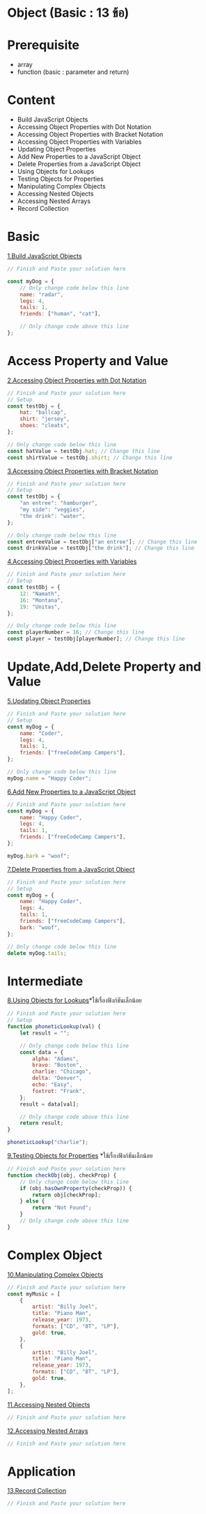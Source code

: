 # Object (Basic : 13 ข้อ)

# Prerequisite

-   array
-   function (basic : parameter and return)

# Content

-   Build JavaScript Objects
-   Accessing Object Properties with Dot Notation
-   Accessing Object Properties with Bracket Notation
-   Accessing Object Properties with Variables
-   Updating Object Properties
-   Add New Properties to a JavaScript Object
-   Delete Properties from a JavaScript Object
-   Using Objects for Lookups
-   Testing Objects for Properties
-   Manipulating Complex Objects
-   Accessing Nested Objects
-   Accessing Nested Arrays
-   Record Collection

# Basic

[1.Build JavaScript Objects](https://www.freecodecamp.org/learn/javascript-algorithms-and-data-structures/basic-javascript/build-javascript-objects)

```js
// Finish and Paste your solution here

const myDog = {
    // Only change code below this line
    name: "radar",
    legs: 4,
    tails: 1,
    friends: ["human", "cat"],

    // Only change code above this line
};
```

# Access Property and Value

[2.Accessing Object Properties with Dot Notation](https://www.freecodecamp.org/learn/javascript-algorithms-and-data-structures/basic-javascript/accessing-object-properties-with-dot-notation)

```js
// Finish and Paste your solution here
// Setup
const testObj = {
    hat: "ballcap",
    shirt: "jersey",
    shoes: "cleats",
};

// Only change code below this line
const hatValue = testObj.hat; // Change this line
const shirtValue = testObj.shirt; // Change this line
```

[3.Accessing Object Properties with Bracket Notation](https://www.freecodecamp.org/learn/javascript-algorithms-and-data-structures/basic-javascript/accessing-object-properties-with-bracket-notation)

```js
// Finish and Paste your solution here
// Setup
const testObj = {
    "an entree": "hamburger",
    "my side": "veggies",
    "the drink": "water",
};

// Only change code below this line
const entreeValue = testObj["an entree"]; // Change this line
const drinkValue = testObj["the drink"]; // Change this line
```

[4.Accessing Object Properties with Variables](https://www.freecodecamp.org/learn/javascript-algorithms-and-data-structures/basic-javascript/accessing-object-properties-with-variables)

```js
// Finish and Paste your solution here
// Setup
const testObj = {
    12: "Namath",
    16: "Montana",
    19: "Unitas",
};

// Only change code below this line
const playerNumber = 16; // Change this line
const player = testObj[playerNumber]; // Change this line
```

# Update,Add,Delete Property and Value

[5.Updating Object Properties](https://www.freecodecamp.org/learn/javascript-algorithms-and-data-structures/basic-javascript/updating-object-properties)

```js
// Finish and Paste your solution here
// Setup
const myDog = {
    name: "Coder",
    legs: 4,
    tails: 1,
    friends: ["freeCodeCamp Campers"],
};

// Only change code below this line
myDog.name = "Happy Coder";
```

[6.Add New Properties to a JavaScript Object](https://www.freecodecamp.org/learn/javascript-algorithms-and-data-structures/basic-javascript/updating-object-properties)

```js
// Finish and Paste your solution here
const myDog = {
    name: "Happy Coder",
    legs: 4,
    tails: 1,
    friends: ["freeCodeCamp Campers"],
};

myDog.bark = "woof";
```

[7.Delete Properties from a JavaScript Object](https://www.freecodecamp.org/learn/javascript-algorithms-and-data-structures/basic-javascript/delete-properties-from-a-javascript-object)

```js
// Finish and Paste your solution here
// Setup
const myDog = {
    name: "Happy Coder",
    legs: 4,
    tails: 1,
    friends: ["freeCodeCamp Campers"],
    bark: "woof",
};

// Only change code below this line
delete myDog.tails;
```

# Intermediate

[8.Using Objects for Lookups](https://www.freecodecamp.org/learn/javascript-algorithms-and-data-structures/basic-javascript/using-objects-for-lookups)\*ใช้เรื่องฟังก์ชันเล็กน้อย

```js
// Finish and Paste your solution here
// Setup
function phoneticLookup(val) {
    let result = "";

    // Only change code below this line
    const data = {
        alpha: "Adams",
        bravo: "Boston",
        charlie: "Chicago",
        delta: "Denver",
        echo: "Easy",
        foxtrot: "Frank",
    };
    result = data[val];

    // Only change code above this line
    return result;
}

phoneticLookup("charlie");
```

[9.Testing Objects for Properties](https://www.freecodecamp.org/learn/javascript-algorithms-and-data-structures/basic-javascript/testing-objects-for-properties) \*ใช้เรื่องฟังก์ชันเล็กน้อย

```js
// Finish and Paste your solution here
function checkObj(obj, checkProp) {
    // Only change code below this line
    if (obj.hasOwnProperty(checkProp)) {
        return obj[checkProp];
    } else {
        return "Not Found";
    }
    // Only change code above this line
}
```

# Complex Object

[10.Manipulating Complex Objects](https://www.freecodecamp.org/learn/javascript-algorithms-and-data-structures/basic-javascript/manipulating-complex-objects)

```js
// Finish and Paste your solution here
const myMusic = [
    {
        artist: "Billy Joel",
        title: "Piano Man",
        release_year: 1973,
        formats: ["CD", "8T", "LP"],
        gold: true,
    },
    {
        artist: "Billy Joel",
        title: "Piano Man",
        release_year: 1973,
        formats: ["CD", "8T", "LP"],
        gold: true,
    },
];
```

[11.Accessing Nested Objects](https://www.freecodecamp.org/learn/javascript-algorithms-and-data-structures/basic-javascript/accessing-nested-objects)

```js
// Finish and Paste your solution here
```

[12.Accessing Nested Arrays](https://www.freecodecamp.org/learn/javascript-algorithms-and-data-structures/basic-javascript/accessing-nested-arrays)

```js
// Finish and Paste your solution here
```

# Application

[13.Record Collection](https://www.freecodecamp.org/learn/javascript-algorithms-and-data-structures/basic-javascript/record-collection)

```js
// Finish and Paste your solution here
```
